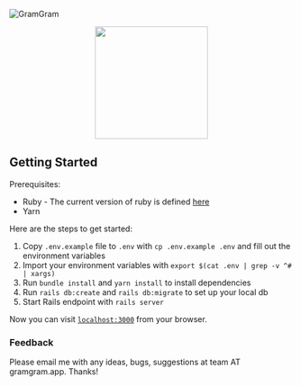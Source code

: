 ![GramGram](https://user-images.githubusercontent.com/1706862/79942077-db363380-841a-11ea-802b-c43c8d48bd3b.jpg)

<p align="center">
  <img width="200" src="https://user-images.githubusercontent.com/1706862/79941337-edaf6d80-8418-11ea-8deb-ce4ed4f565be.gif">
</p>

## Getting Started

Prerequisites:

* Ruby - The current version of ruby is defined [here](https://github.com/edance/gram-gram/blob/master/.ruby-version)
* Yarn

Here are the steps to get started:

1. Copy `.env.example` file to `.env` with `cp .env.example .env` and fill out the environment variables
1. Import your environment variables with `export $(cat .env | grep -v ^# | xargs)`
1. Run `bundle install` and `yarn install` to install dependencies
1. Run `rails db:create` and `rails db:migrate` to set up your local db
1. Start Rails endpoint with `rails server`

Now you can visit [`localhost:3000`](http://localhost:3000) from your browser.

### Feedback

Please email me with any ideas, bugs, suggestions at team AT gramgram.app. Thanks!
